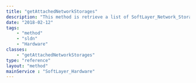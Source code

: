 ```yaml
---
title: "getAttachedNetworkStorages"
description: "This method is retrieve a list of SoftLayer_Network_Storage volumes that are authorized access to this SoftLayer_Hardware. "
date: "2018-02-12"
tags:
    - "method"
    - "sldn"
    - "Hardware"
classes:
    - "getAttachedNetworkStorages"
type: "reference"
layout: "method"
mainService : "SoftLayer_Hardware"
---
```

